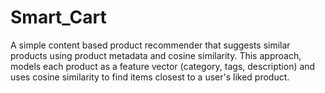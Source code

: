 # Smart_Cart
A simple content based product recommender that suggests similar products using product metadata and cosine similarity. This approach, models each product as a feature vector (category, tags, description) and uses cosine similarity to find items closest to a user's liked product. 

